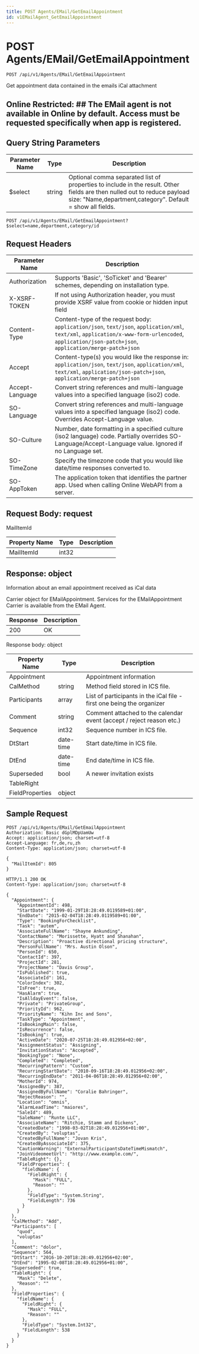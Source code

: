 ```yaml
---
title: POST Agents/EMail/GetEmailAppointment
id: v1EMailAgent_GetEmailAppointment
---
```


# POST Agents/EMail/GetEmailAppointment

```http
POST /api/v1/Agents/EMail/GetEmailAppointment
```

Get appointment data contained in the emails iCal attachment



## Online Restricted: ## The EMail agent is not available in Online by default. Access must be requested specifically when app is registered.





## Query String Parameters

| Parameter Name | Type |  Description |
|----------------|------|--------------|
| $select | string |  Optional comma separated list of properties to include in the result. Other fields are then nulled out to reduce payload size: "Name,department,category". Default = show all fields. |

```http
POST /api/v1/Agents/EMail/GetEmailAppointment?$select=name,department,category/id
```


## Request Headers

| Parameter Name | Description |
|----------------|-------------|
| Authorization  | Supports 'Basic', 'SoTicket' and 'Bearer' schemes, depending on installation type. |
| X-XSRF-TOKEN   | If not using Authorization header, you must provide XSRF value from cookie or hidden input field |
| Content-Type | Content-type of the request body: `application/json`, `text/json`, `application/xml`, `text/xml`, `application/x-www-form-urlencoded`, `application/json-patch+json`, `application/merge-patch+json` |
| Accept         | Content-type(s) you would like the response in: `application/json`, `text/json`, `application/xml`, `text/xml`, `application/json-patch+json`, `application/merge-patch+json` |
| Accept-Language | Convert string references and multi-language values into a specified language (iso2) code. |
| SO-Language | Convert string references and multi-language values into a specified language (iso2) code. Overrides Accept-Language value. |
| SO-Culture | Number, date formatting in a specified culture (iso2 language) code. Partially overrides SO-Language/Accept-Language value. Ignored if no Language set. |
| SO-TimeZone | Specify the timezone code that you would like date/time responses converted to. |
| SO-AppToken | The application token that identifies the partner app. Used when calling Online WebAPI from a server. |

## Request Body: request  

MailItemId 

| Property Name | Type |  Description |
|----------------|------|--------------|
| MailItemId | int32 |  |


## Response: object

Information about an email appointment received as iCal data



Carrier object for EMailAppointment.
Services for the EMailAppointment Carrier is available from the <see cref="T:SuperOffice.CRM.Services.IEMailAgent">EMail Agent</see>.

| Response | Description |
|----------------|-------------|
| 200 | OK |

Response body: object

| Property Name | Type |  Description |
|----------------|------|--------------|
| Appointment |  | Appointment information |
| CalMethod | string | Method field stored in ICS file. |
| Participants | array | List of participants in the iCal file - first one being the organizer |
| Comment | string | Comment attached to the calendar event (accept / reject reason etc.) |
| Sequence | int32 | Sequence number in ICS file. |
| DtStart | date-time | Start date/time in ICS file. |
| DtEnd | date-time | End date/time in ICS file. |
| Superseded | bool | A newer invitation exists |
| TableRight |  |  |
| FieldProperties | object |  |

## Sample Request

```http!
POST /api/v1/Agents/EMail/GetEmailAppointment
Authorization: Basic dGplMDpUamUw
Accept: application/json; charset=utf-8
Accept-Language: fr,de,ru,zh
Content-Type: application/json; charset=utf-8

{
  "MailItemId": 805
}
```

```http_
HTTP/1.1 200 OK
Content-Type: application/json; charset=utf-8

{
  "Appointment": {
    "AppointmentId": 498,
    "StartDate": "1999-01-29T18:28:49.0119589+01:00",
    "EndDate": "2015-02-04T18:28:49.0119589+01:00",
    "Type": "BookingForChecklist",
    "Task": "autem",
    "AssociateFullName": "Shayne Ankunding",
    "ContactName": "Morissette, Hyatt and Shanahan",
    "Description": "Proactive directional pricing structure",
    "PersonFullName": "Mrs. Austin Olson",
    "PersonId": 650,
    "ContactId": 397,
    "ProjectId": 281,
    "ProjectName": "Davis Group",
    "IsPublished": true,
    "AssociateId": 161,
    "ColorIndex": 302,
    "IsFree": true,
    "HasAlarm": true,
    "IsAlldayEvent": false,
    "Private": "PrivateGroup",
    "PriorityId": 962,
    "PriorityName": "Kihn Inc and Sons",
    "TaskType": "Appointment",
    "IsBookingMain": false,
    "IsRecurrence": false,
    "IsBooking": true,
    "ActiveDate": "2020-07-25T18:28:49.012956+02:00",
    "AssignmentStatus": "Assigning",
    "InvitationStatus": "Accepted",
    "BookingType": "None",
    "Completed": "Completed",
    "RecurringPattern": "Custom",
    "RecurringStartDate": "2010-09-16T18:28:49.012956+02:00",
    "RecurringEndDate": "2011-04-06T18:28:49.012956+02:00",
    "MotherId": 974,
    "AssignedBy": 387,
    "AssignedByFullName": "Coralie Bahringer",
    "RejectReason": "",
    "Location": "omnis",
    "AlarmLeadTime": "maiores",
    "SaleId": 489,
    "SaleName": "Runte LLC",
    "AssociateName": "Ritchie, Stamm and Dickens",
    "CreatedDate": "1998-03-02T18:28:49.012956+01:00",
    "CreatedBy": "voluptas",
    "CreatedByFullName": "Jovan Kris",
    "CreatedByAssociateId": 375,
    "CautionWarning": "ExternalParticipantsDateTimeMismatch",
    "JoinVideomeetUrl": "http://www.example.com/",
    "TableRight": {},
    "FieldProperties": {
      "fieldName": {
        "FieldRight": {
          "Mask": "FULL",
          "Reason": ""
        },
        "FieldType": "System.String",
        "FieldLength": 736
      }
    }
  },
  "CalMethod": "Add",
  "Participants": [
    "quod",
    "voluptas"
  ],
  "Comment": "dolor",
  "Sequence": 564,
  "DtStart": "2016-10-20T18:28:49.012956+02:00",
  "DtEnd": "1995-02-08T18:28:49.012956+01:00",
  "Superseded": true,
  "TableRight": {
    "Mask": "Delete",
    "Reason": ""
  },
  "FieldProperties": {
    "fieldName": {
      "FieldRight": {
        "Mask": "FULL",
        "Reason": ""
      },
      "FieldType": "System.Int32",
      "FieldLength": 538
    }
  }
}
```
